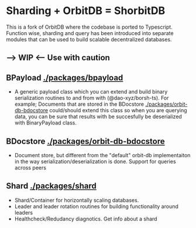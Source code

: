 # Sharding + OrbitDB = ShorbitDB

This is a fork of OrbitDB where the codebase is ported to Typescript. Function wise, sharding and query has been introduced into separate modules that can be used to build scalable decentralized databases.

## --> WIP <--  Use with caution

## BPayload [./packages/bpayload](bpayload)
- A generic payload class which you can extend and build binary serialization routines to and from with (@dao-xyz/borsh-ts). For example; Documents that are stored in the  BDocstore [./packages/orbit-db-bdocstore](bdocstore) could/should extend this class so when you are querying data, you can be sure that results with be succesfully be deserialized with BinaryPayload class. 



## BDocstore [./packages/orbit-db-bdocstore](bdocstore)
- Document store, but different from the "default" orbit-db implementaiton in the way serialization/deserialization is done. Support for queries across peers

## Shard [./packages/shard](shard)
- Shard/Container for horizontally scaling databases. 
- Leader and leader rotation routines for building functionality around leaders
- Healthcheck/Redudancy diagnotics. Get info about a shard
